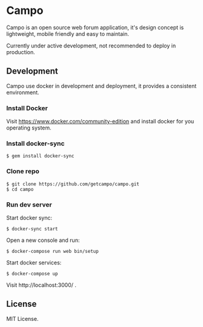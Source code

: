 # Campo

Campo is an open source web forum application, it's design concept is lightweight, mobile friendly and easy to maintain.

Currently under active development, not recommended to deploy in production.

## Development

Campo use docker in development and deployment, it provides a consistent environment.

### Install Docker

Visit https://www.docker.com/community-edition and install docker for you operating system.

### Install docker-sync

```console
$ gem install docker-sync
```

### Clone repo

```console
$ git clone https://github.com/getcampo/campo.git
$ cd campo
```

### Run dev server

Start docker sync:

```console
$ docker-sync start
```

Open a new console and run:

```console
$ docker-compose run web bin/setup
```

Start docker services:

```console
$ docker-compose up
```

Visit http://localhost:3000/ .

## License

MIT License.
